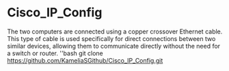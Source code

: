 # Cisco_IP_Config
The two computers are connected using a copper crossover Ethernet cable. This type of cable is used specifically for direct connections between two similar devices, allowing them to communicate directly without the need for a switch or router.
''bash
 git clone https://github.com/KameliaSGithub/Cisco_IP_Config.git
